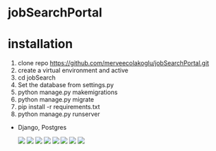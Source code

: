 # jobSearchPortal

# installation

  1. clone repo https://github.com/merveecolakoglu/jobSearchPortal.git
  2. create a virtual environment and active
  3. cd jobSearch
  4. Set the database from settings.py
  5. python manage.py makemigrations
  6. python manage.py migrate
  7. pip install -r requirements.txt
  8. python manage.py runserver

  - Django, Postgres

    ![ ](https://github.com/merveecolakoglu/jobSearchPortal/blob/master/resources/b.png)
    ![ ](https://github.com/merveecolakoglu/jobSearchPortal/blob/master/resources/f.png)
    ![ ](https://github.com/merveecolakoglu/jobSearchPortal/blob/master/resources/a.png)
    ![ ](https://github.com/merveecolakoglu/jobSearchPortal/blob/master/resources/g.png)
    ![ ](https://github.com/merveecolakoglu/jobSearchPortal/blob/master/resources/ı.png)
    ![ ](https://github.com/merveecolakoglu/jobSearchPortal/blob/master/resources/h.png)
    ![ ](https://github.com/merveecolakoglu/jobSearchPortal/blob/master/resources/e.png)
    ![ ](https://github.com/merveecolakoglu/jobSearchPortal/blob/master/resources/c.png)


